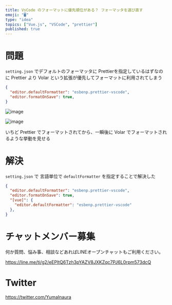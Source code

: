 ```yaml
---
title: VsCode のフォーマットに優先順位がある？ フォーマッタを選び直す
emoji: "🖥"
type: "idea"
topics: ["Vue.js", "VSCode", "prettier"]
published: true
---
```


# 問題

`setting.json` でデフォルトのフォーマッタに Prettierを指定しているはずなのに
Prettier より Volar という拡張が優先してフォーマットに利用されてしまう

```json
{
  "editor.defaultFormatter": "esbenp.prettier-vscode",
  "editor.formatOnSave": true,
}
```


![image](https://user-images.githubusercontent.com/13635059/232183666-4ffd00fd-fb2a-4f6d-be09-484789d40d1b.png)

![image](https://user-images.githubusercontent.com/13635059/232183668-54283a58-beeb-411c-a93b-82875d0a3a0a.png)

いちど Prettier でフォーマットされてから、一瞬後に Volar でフォーマットされるような挙動を見せる

# 解決

`setting.json` で 言語単位で `defaultFormatter` を指定することで解決した

```json
{
  "editor.defaultFormatter": "esbenp.prettier-vscode",
  "editor.formatOnSave": true,
  "[vue]": {
    "editor.defaultFormatter": "esbenp.prettier-vscode"
  },
}
```


# チャットメンバー募集


何か質問、悩み事、相談などあればLINEオープンチャットもご利用ください。

https://line.me/ti/g2/eEPltQ6Tzh3pYAZV8JXKZqc7PJ6L0rpm573dcQ


# Twitter

https://twitter.com/YumaInaura

